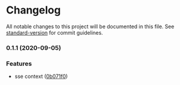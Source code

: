 # Changelog

All notable changes to this project will be documented in this file. See [standard-version](https://github.com/conventional-changelog/standard-version) for commit guidelines.

### 0.1.1 (2020-09-05)


### Features

* sse context ([0b071f0](https://github.com/freedomsex/service-worker/commit/0b071f0eb286114512bd9778f1506a59c7404747))
